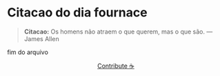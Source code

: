 # Citacao do dia fournace

> **Citacao:** Os homens não atraem o que querem, mas o que são. — James Allen

fim do arquivo

<watermark-footer>
<p align="center">
  <a href="https://github.com/ruisuan/ruisuan/blob/main/contribute.md">Contribute ☕</a>
</p>
</watermark-footer>
